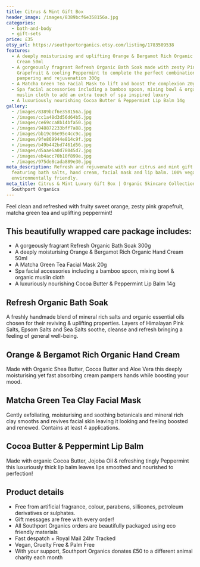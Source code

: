 ```yaml
---
title: Citrus & Mint Gift Box
header_image: /images/8389bcf6e358156a.jpg
categories:
  - bath-and-body
  - gift-sets
price: £35
etsy_url: https://southportorganics.etsy.com/listing/1783509538
features:
  - A deeply moisturising and uplifting Orange & Bergamot Rich Organic Hand
    Cream 50ml
  - A gorgeously fragrant Refresh Organic Bath Soak made with zesty Pink
    Grapefruit & cooling Peppermint to complete the perfect combination of
    pampering and rejuvenation 300g
  - A Matcha Green Tea Facial Mask to lift and boost the complexion 20g
  - Spa facial accessories including a bamboo spoon, mixing bowl & organic
    muslin cloth to add an extra touch of spa inspired luxury
  - A luxuriously nourishing Cocoa Butter & Peppermint Lip Balm 14g
gallery:
  - /images/8389bcf6e358156a.jpg
  - /images/cc1a48d3d56d64b5.jpg
  - /images/ce69cca8b14bfa50.jpg
  - /images/948872233bff7a88.jpg
  - /images/bb19c06e95e4cc9c.jpg
  - /images/9fe869944e814c9f.jpg
  - /images/b49b442bd7461d56.jpg
  - /images/d5aae6a0d78045d7.jpg
  - /images/eb4acc70b10f899e.jpg
  - /images/975de8cada889e30.jpg
meta_description: Refresh and rejuvenate with our citrus and mint gift box
  featuring bath salts, hand cream, facial mask and lip balm. 100% vegan and
  environmentally friendly.
meta_title: Citrus & Mint Luxury Gift Box | Organic Skincare Collection |
  Southport Organics
---
```

Feel clean and refreshed with fruity sweet orange, zesty pink grapefruit, matcha green tea and uplifting peppermint!

## This beautifully wrapped care package includes:

- A gorgeously fragrant Refresh Organic Bath Soak 300g
- A deeply moisturising Orange & Bergamot Rich Organic Hand Cream 50ml
- A Matcha Green Tea Facial Mask 20g
- Spa facial accessories including a bamboo spoon, mixing bowl & organic muslin cloth
- A luxuriously nourishing Cocoa Butter & Peppermint Lip Balm 14g

## Refresh Organic Bath Soak

A freshly handmade blend of mineral rich salts and organic essential oils chosen for their reviving & uplifting properties. Layers of Himalayan Pink Salts, Epsom Salts and Sea Salts soothe, cleanse and refresh bringing a feeling of general well-being.

## Orange & Bergamot Rich Organic Hand Cream

Made with Organic Shea Butter, Cocoa Butter and Aloe Vera this deeply moisturising yet fast absorbing cream pampers hands while boosting your mood.

## Matcha Green Tea Clay Facial Mask

Gently exfoliating, moisturising and soothing botanicals and mineral rich clay smooths and revives facial skin leaving it looking and feeling boosted and renewed. Contains at least 4 applications.

## Cocoa Butter & Peppermint Lip Balm

Made with organic Cocoa Butter, Jojoba Oil & refreshing tingly Peppermint this luxuriously thick lip balm leaves lips smoothed and nourished to perfection!

## Product details

- Free from artificial fragrance, colour, parabens, sillicones, petroleum derivatives or sulphates.
- Gift messages are free with every order!
- All Southport Organics orders are beautifully packaged using eco friendly materials
- Fast despatch + Royal Mail 24hr Tracked
- Vegan, Cruelty Free & Palm Free
- With your support, Southport Organics donates £50 to a different animal charity each month
